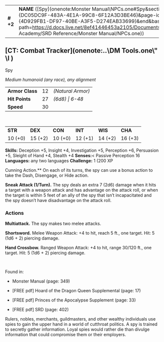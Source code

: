 
|           |                                                                                                                                                                                                                                                                                  |        |        |        |     |       |        |
|-----------|----------------------------------------------------------------------------------------------------------------------------------------------------------------------------------------------------------------------------------------------------------------------------------|--------|--------|--------|-----|-------|--------|
| **\# +2** | **NAME** ([Spy](onenote:Monster Manual\\NPCs.one#Spy&section-id={DC05DC9F-483A-4E1A-99C8-6F12A3D3BE46}&page-id={4D929FB1-DF97-40BE-A3F5-D274EAB33699}&end&base-path=https://d.docs.live.net/8ef41446453a2105/Documents/Adventure Academy/SRD Reference/Monster Manual/NPCs.one)) | **12** | **27** | **27** | \-  | Notes | 200 XP |

## [CT: Combat Tracker](onenote:..\\DM Tools.one\\" \l )

Spy<p><em>Medium humanoid (any race), any alignment</em></p><table><tbody><tr class="odd"><td><strong>Armor Class</strong></td><td>12</td><td><em>(Natural Armor)</em></td></tr><tr class="even"><td><strong>Hit Points</strong></td><td>27</td><td><em>(6d8) | 6-48</em></td></tr><tr class="odd"><td><strong>Speed</strong></td><td>30</td><td> </td></tr></tbody></table><p> </p><table><tbody><tr class="odd"><td><strong>STR</strong></td><td><strong>DEX</strong></td><td><strong>CON</strong></td><td><strong>INT</strong></td><td><strong>WIS</strong></td><td><strong>CHA</strong></td></tr><tr class="even"><td>10 (+0)</td><td>15 (+2)</td><td>10 (+0)</td><td>12 (+1)</td><td>14 (+2)</td><td>16 (+3)</tbody> </table>

**Skills:** Deception +5, Insight +4, Investigation +5, Perception +6, Persuasion +5, Sleight of Hand +4, Stealth +4
**Senses:**< Passive Perception 16
**Languages:** any two languages
**Challenge:** 1 (200 XP

Cunning Action.** On each of its turns, the spy can use a bonus action to take the Dash, Disengage, or Hide action.

**Sneak Attack (1/Turn).** The spy deals an extra 7 (2d6) damage when it hits a target with a weapon attack and has advantage on the attack roll, or when the target is within 5 feet of an ally of the spy that isn’t incapacitated and the spy doesn’t have disadvantage on the attack roll.

### Actions
**Multiattack.** The spy makes two melee attacks.

**Shortsword.** Melee Weapon Attack: +4 to hit, reach 5 ft., one target.
Hit: 5 (1d6 + 2) piercing damage.

**Hand Crossbow.** Ranged Weapon Attack: +4 to hit, range 30/120 ft., one target.
Hit: 5 (1d6 + 2) piercing damage.

 

Found in:

-   Monster Manual (page: 349)

-   \[FREE pdf\] Hoard of the Dragon Queen Supplemental (page: 17)

-   \[FREE pdf\] Princes of the Apocalypse Supplement (page: 33)

-   \[FREE pdf\] SRD (page: 402)

Rulers, nobles, merchants, guildmasters, and other wealthy individuals use spies to gain the upper hand in a world of cutthroat politics. A spy is trained to secretly gather information. Loyal spies would rather die than divulge information that could compromise them or their employers.